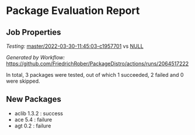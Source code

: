 # Package Evaluation Report

## Job Properties

*Testing:* [master/2022-03-30-11:45:03-c1957701](https://github.com/FriedrichRober/PackageDistro/blob/data/reports/master/2022-03-30-11:45:03-c1957701) vs [NULL](https://github.com/FriedrichRober/PackageDistro/blob/data/reports/NULL)

*Generated by Workflow:* https://github.com/FriedrichRober/PackageDistro/actions/runs/2064517222

In total, 3 packages were tested, out of which 1 succeeded, 2 failed and 0 were skipped.

## New Packages

- aclib 1.3.2 : success <br>
- ace 5.4 : failure <br>
- agt 0.2 : failure <br>

